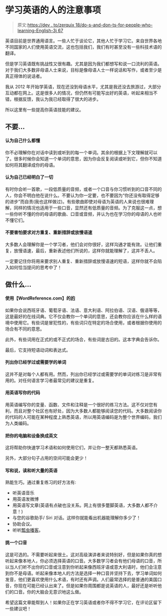 # 学习英语的人的注意事项

> 原文:[https://dev . to/zerquix 18/do-s-and-don-ts-for-people-who-learning-English-3j 67](https://dev.to/zerquix18/do-s-and-don-ts-for-people-who-are-learning-english-3j67)

英语目前是世界通用语言。一些人忙于谈论它，其他人忙于学习它。来自世界各地不同国家的人们使用英语交流，这也包括我们，我们有时甚至没有一些科技术语的翻译。

但是学习英语既有挑战性又很有趣。尤其是因为我们都想写和说一口流利的英语。对于我们大多数非母语人士来说，目标是像母语人士一样说话和写作，或者至少是真正得体的说话者。

我从 2012 年开始学英语，现在还没到母语水平，尤其是我还没去旅游过，大部分互动都在网上。这是很多人的情况，但仍然有可能写出好的英语，听起来相当不错，根据反馈，我认为我已经取得了很大的进步。

所以这里有一些提高你英语技能的建议。

## [](#dont)不要...

#### [](#think-you-have-to-know-everything)认为自己什么都懂

你不必理解你在对话中读到或听到的每一个单词。其余的根据上下文理解就可以了。很多时候你会知道一个单词的意思，因为你会反复阅读或听到它，但你不知道如何将其翻译成你的母语。

#### [](#think-you-have-to-understand-everything)认为自己已经明白了一切

有时你会听一首歌，一段低质量的音频，或者一个口音与你习惯听到的口音不同的人，你会不明白他在说什么。不要认为你一定要，也不要因为“你还没有取得足够的进步”而自责(我也这样做过)。有些歌曲即使对母语为英语的人来说也很难理解，同样的情况也适用于一些口音，显然还有低质量的音频。为了克服这一点，想一些你听不懂的你的母语的歌曲、口音或音频，并认为也在学习你的母语的人也听不懂它们。

#### 不要害怕要求对方重复、重新措辞或放慢语速

大多数人会理解你是一个学习者，他们会对你很好，这样沟通才能有效。让他们重复，放慢语速，最后，重新表述他们所说的，这样你就能理解了，这并不丢人。

一定要记住你将用来要求别人重复、重新措辞或放慢语速的短语，这样你就不会陷入如何恰当提问的思考中了！

## [](#do)做什么...

#### [](#use-wordreferencecom)使用【WordReference.com】的[的](https://wordreference.com)

如果你会说西班牙语、葡萄牙语、法语、意大利语、阿拉伯语、汉语、俄语等等，这是最好的在线词典。它不仅会教你一个单词的意思，还会教你应该在什么样的语境中使用它。有些词是冒犯性的，有些词只在特定的场合使用，或者根据你使用的场合有不同的意思。

此外，有些词用在正式的或不正式的场合，有些词是古旧的。这本字典会告诉你。

最后，它支持短语动词和表达式。

#### 列出你已经学过或需要学的单词

这并不是对每个人都有用。然而，列出你已经学过或需要学的单词对练习是非常有用的。对任何语言学习者最常见的建议是重复。

#### 用英语写你的代码

用英语编写你的变量、函数、文件和注释是一个很好的练习方法。这不仅对您有利，而且对整个社区也有好处，因为大多数人都能够阅读您的代码。大多数阅读你的代码的人可能在某种程度上熟悉英语，所以用英语编码是为整个世界编码，我们为人类编码。

#### [](#have-your-computer-and-devices-in-english)把你的电脑和设备换成英文

这将帮助你快速学习术语和如何使用它们，并让你一整天都熟悉英语。

另外，大部分句子占用的空间可能会更少！

#### 写和说，读和听大量的英语

熟能生巧。通过重复练习的好方法有:

*   听英语音乐
*   用英语发微博
*   用英语写文章(英语有点破也没关系。网上有很多蹩脚英语，大多数人都不介意！)
*   与您的谷歌助手/ Siri 对话。这样你就能看出机器能理解你多少了！
*   协助会议。
*   听听[瓢虫播客](https://ladybug.dev)。

#### [](#pick-an-accent)挑一个口音

这是可选的。不需要听起来很土。这对高级演讲者来说特别好，但是如果你真的想听起来像本地人，你必须选择英语的口音。大多数学习者会有他们母语的口音，所以当人们听不出你的口音或注意到你听起来像西班牙语或意大利语时，他们会注意到你不是母语。听起来像本地人的方法是选择一种口音并坚持下去，学习单词如何发音，他们更喜欢使用什么术语，有时还有声调。人们最常选择的是普通的美国口音，你现在可能已经认出来了。但是如果你周围都是说英语的人，最好还是听听他们的口音。你的大脑会无意识地这么做。

希望这篇文章能帮到人！如果你正在学习英语或者你不得不学习它，在评论区留下一些建议吧！